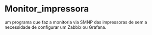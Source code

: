 # Monitor_impressora
um programa que faz a monitoria via SMNP das impressoras de sem a necessidade de configurar um Zabbix ou Grafana.
